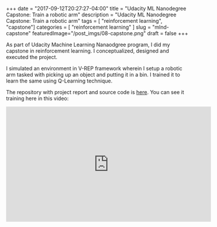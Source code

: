 +++
date        = "2017-09-12T20:27:27-04:00"
title       = "Udacity ML Nanodegree Capstone: Train a robotic arm"
description = "Udacity ML Nanodegree Capstone: Train a robotic arm"
tags        = [ "reinforcement learning", "capstone"]
categories  = [ "reinforcement learning" ]
slug        = "mlnd-capstone"
featuredImage="/post_imgs/08-capstone.png"
draft       = false
+++

As part of Udacity Machine Learning Nanaodgree program, I did my capstone in reinforcement learning. I conceptualized, designed and executed the project.

I simulated an environment in V-REP framework wherein I setup a robotic arm tasked with picking up an object and putting it in a bin. I trained it to learn the same using Q-Learning technique.

The repository with project report and source code is [here](https://github.com/anandsaha/rl.capstone). You can see it training here in this video:

<iframe width="560" height="315" src="https://www.youtube.com/embed/yDugh3WH24M?rel=0" frameborder="0" allowfullscreen></iframe> 
